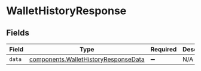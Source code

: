 # WalletHistoryResponse


## Fields

| Field                                                                                        | Type                                                                                         | Required                                                                                     | Description                                                                                  |
| -------------------------------------------------------------------------------------------- | -------------------------------------------------------------------------------------------- | -------------------------------------------------------------------------------------------- | -------------------------------------------------------------------------------------------- |
| `data`                                                                                       | [components.WalletHistoryResponseData](../../models/components/wallethistoryresponsedata.md) | :heavy_minus_sign:                                                                           | N/A                                                                                          |